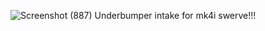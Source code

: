 ![Screenshot (887)](https://github.com/user-attachments/assets/e44f5254-162b-46a9-8f1c-54b87146933f)
Underbumper intake for mk4i swerve!!! 
